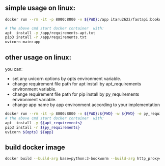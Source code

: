 ## simple usage on linux:
```bash
docker run --rm -it -p 8000:8000 -v ${PWD}:/app itaru2622/fastapi:bookworm

# the above cmd start docker container  with:
apt  install -y /app/requirements-apt.txt
pip3 install -r /app/requirements.txt
uvicorn main:app 
```

## other usage on linux:
you can:
- set any uvicorn options by opts environment variable.
- change requirement file path for apt install by apt_requirements environment variable.
- change requirement file path for pip install by py_requirements  environment variable.
- change app name by app environment according to your implementation
```bash
docker run --rm -it -p 8000:8000 -v ${PWD}:${PWD} -w ${PWD} -e py_requirements=${PWD}/requirements.txt -e apt_requirements=${PWD}/requirements-apt.txt -e app=main:app -e opts='--host 0.0.0.0 --reload --reload-include "*.py" --reload-include "*.conf"' itaru2622/fastapi:bookworm
# the above cmd start docker container  with:
apt  install -y ${apt_requirements}
pip3 install -r ${py_requirements}
uvicorn ${opts} ${app}
```

## build docker image
```bash
docker build --build-arg base=python:3-bookworm --build-arg http_proxy=${http_proxy} --build-arg https_proxy=${https_proxy} -t itaru2622/fastapi:bookworm .
```
